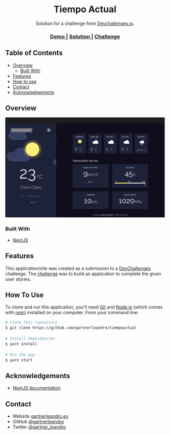 <h1 align="center">Tiempo Actual</h1>

<div align="center">
   Solution for a challenge from  <a href="http://devchallenges.io" target="_blank">Devchallenges.io</a>.
</div>

<div align="center">
  <h3>
    <a href="https://tiempoactual.es">
      Demo
    </a>
    <span> | </span>
    <a href="https://github.com/gartnerleandro/tiempoactual">
      Solution
    </a>
    <span> | </span>
    <a href="https://devchallenges.io/challenges/mM1UIenRhK808W8qmLWv">
      Challenge
    </a>
  </h3>
</div>

<!-- TABLE OF CONTENTS -->

## Table of Contents

- [Overview](#overview)
  - [Built With](#built-with)
- [Features](#features)
- [How to use](#how-to-use)
- [Contact](#contact)
- [Acknowledgements](#acknowledgements)

<!-- OVERVIEW -->

## Overview

![screenshot](https://github.com/gartnerleandro/tiempoactual/blob/main/screenshots/desktop_screenshot.png?raw=true)

### Built With

- [NextJS](https://nextjs.org/)

## Features

This application/site was created as a submission to a [DevChallenges](https://devchallenges.io/challenges) challenge. The [challenge](https://devchallenges.io/challenges/mM1UIenRhK808W8qmLWv) was to build an application to complete the given user stories.

## How To Use

To clone and run this application, you'll need [Git](https://git-scm.com) and [Node.js](https://nodejs.org/en/download/) (which comes with [npm](http://npmjs.com)) installed on your computer. From your command line:

```bash
# Clone this repository
$ git clone https://github.com/gartnerleandro/tiempoactual

# Install dependencies
$ yarn install

# Run the app
$ yarn start
```

## Acknowledgements

- [NextJS documentation](https://nextjs.org/docs/getting-started)

## Contact

- Website [gartnerleandro.es](https://gartnerleandro.es/)
- GitHub [@gartnerleandro](https://github.com/gartnerleandro)
- Twitter [@gartner_leandro](https://twitter.com/gartner_leandro)
